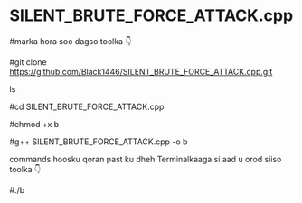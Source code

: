 # SILENT_BRUTE_FORCE_ATTACK.cpp


#marka hora soo dagso toolka 👇



#git clone https://github.com/Black1446/SILENT_BRUTE_FORCE_ATTACK.cpp.git 


ls

#cd SILENT_BRUTE_FORCE_ATTACK.cpp


#chmod +x b


#g++ SILENT_BRUTE_FORCE_ATTACK.cpp -o b


commands hoosku qoran past ku dheh Terminalkaaga si aad u orod siiso toolka  👇

#./b 
